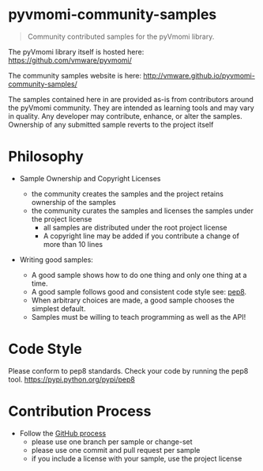 pyvmomi-community-samples
=========================

> Community contributed samples for the pyVmomi library.

The pyVmomi library itself is hosted here:
    https://github.com/vmware/pyvmomi/

The community samples website is here:
    http://vmware.github.io/pyvmomi-community-samples/

The samples contained here in are provided as-is from contributors around the
pyVmomi community. They are intended as learning tools and may vary in quality.
Any developer may contribute, enhance, or alter the samples. Ownership of any
submitted sample reverts to the project itself

# Philosophy

* Sample Ownership and Copyright Licenses
  * the community creates the samples and the project retains ownership of the samples
  * the community curates the samples and licenses the samples under the project license
    * all samples are distributed under the root project license
    * A copyright line may be added if you contribute a change of more than 10 lines

* Writing good samples:
    * A good sample shows how to do one thing and only one thing at a time.
    * A good sample follows good and consistent code style see: [pep8](http://legacy.python.org/dev/peps/pep-0008/).
    * When arbitrary choices are made, a good sample chooses the simplest default.
    * Samples must be willing to teach programming as well as the API!

# Code Style

Please conform to pep8 standards. Check your code by running the pep8 tool.
    https://pypi.python.org/pypi/pep8

# Contribution Process

* Follow the [GitHub process](https://help.github.com/articles/fork-a-repo)
  * please use one branch per sample or change-set
  * please use one commit and pull request per sample
  * if you include a license with your sample, use the project license
